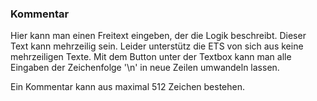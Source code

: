 ﻿### Kommentar

Hier kann man einen Freitext eingeben, der die Logik beschreibt. Dieser Text kann mehrzeilig sein. Leider unterstütz die ETS von sich aus keine mehrzeiligen Texte. Mit dem Button unter der Textbox kann man alle Eingaben der Zeichenfolge '\n' in neue Zeilen umwandeln lassen. 

Ein Kommentar kann aus maximal 512 Zeichen bestehen.

